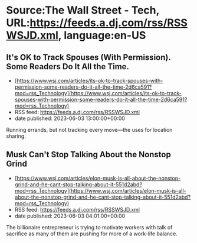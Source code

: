 # Source:The Wall Street - Tech, URL:https://feeds.a.dj.com/rss/RSSWSJD.xml, language:en-US

## It's OK to Track Spouses (With Permission). Some Readers Do It All the Time.
 - [https://www.wsj.com/articles/its-ok-to-track-spouses-with-permission-some-readers-do-it-all-the-time-2d6ca591?mod=rss_Technology](https://www.wsj.com/articles/its-ok-to-track-spouses-with-permission-some-readers-do-it-all-the-time-2d6ca591?mod=rss_Technology)
 - RSS feed: https://feeds.a.dj.com/rss/RSSWSJD.xml
 - date published: 2023-06-03 13:00:00+00:00

Running errands, but not tracking every move—the uses for location sharing.

## Musk Can't Stop Talking About the Nonstop Grind
 - [https://www.wsj.com/articles/elon-musk-is-all-about-the-nonstop-grind-and-he-cant-stop-talking-about-it-551d2abd?mod=rss_Technology](https://www.wsj.com/articles/elon-musk-is-all-about-the-nonstop-grind-and-he-cant-stop-talking-about-it-551d2abd?mod=rss_Technology)
 - RSS feed: https://feeds.a.dj.com/rss/RSSWSJD.xml
 - date published: 2023-06-03 04:01:00+00:00

The billionaire entrepreneur is trying to motivate workers with talk of sacrifice as many of them are pushing for more of a work-life balance.

